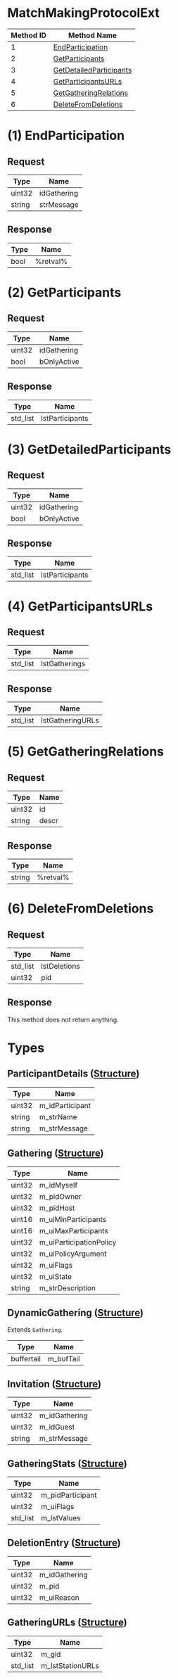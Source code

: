 # MatchMakingProtocolExt

| Method ID | Method Name |
|-----------|-------------|
| 1 | [EndParticipation](#1-endparticipation) |
| 2 | [GetParticipants](#2-getparticipants) |
| 3 | [GetDetailedParticipants](#3-getdetailedparticipants) |
| 4 | [GetParticipantsURLs](#4-getparticipantsurls) |
| 5 | [GetGatheringRelations](#5-getgatheringrelations) |
| 6 | [DeleteFromDeletions](#6-deletefromdeletions) |

# (1) EndParticipation

## Request

| Type | Name |
|------|------|
| uint32 | idGathering |
| string | strMessage |

## Response

| Type | Name |
|------|------|
| bool | %retval% |

# (2) GetParticipants

## Request

| Type | Name |
|------|------|
| uint32 | idGathering |
| bool | bOnlyActive |

## Response

| Type | Name |
|------|------|
| std_list<uint32> | lstParticipants |

# (3) GetDetailedParticipants

## Request

| Type | Name |
|------|------|
| uint32 | idGathering |
| bool | bOnlyActive |

## Response

| Type | Name |
|------|------|
| std_list<ParticipantDetails> | lstParticipants |

# (4) GetParticipantsURLs

## Request

| Type | Name |
|------|------|
| std_list<uint32> | lstGatherings |

## Response

| Type | Name |
|------|------|
| std_list<GatheringURLs> | lstGatheringURLs |

# (5) GetGatheringRelations

## Request

| Type | Name |
|------|------|
| uint32 | id |
| string | descr |

## Response

| Type | Name |
|------|------|
| string | %retval% |

# (6) DeleteFromDeletions

## Request

| Type | Name |
|------|------|
| std_list<uint32> | lstDeletions |
| uint32 | pid |

## Response
This method does not return anything.

# Types

## ParticipantDetails ([Structure](https://github.com/kinnay/NintendoClients/wiki/NEX-Common-Types#structure))

| Type | Name |
|------|------|
| uint32 | m_idParticipant |
| string | m_strName |
| string | m_strMessage |

## Gathering ([Structure](https://github.com/kinnay/NintendoClients/wiki/NEX-Common-Types#structure))

| Type | Name |
|------|------|
| uint32 | m_idMyself |
| uint32 | m_pidOwner |
| uint32 | m_pidHost |
| uint16 | m_uiMinParticipants |
| uint16 | m_uiMaxParticipants |
| uint32 | m_uiParticipationPolicy |
| uint32 | m_uiPolicyArgument |
| uint32 | m_uiFlags |
| uint32 | m_uiState |
| string | m_strDescription |

## DynamicGathering ([Structure](https://github.com/kinnay/NintendoClients/wiki/NEX-Common-Types#structure))
Extends `Gathering`.

| Type | Name |
|------|------|
| buffertail | m_bufTail |

## Invitation ([Structure](https://github.com/kinnay/NintendoClients/wiki/NEX-Common-Types#structure))

| Type | Name |
|------|------|
| uint32 | m_idGathering |
| uint32 | m_idGuest |
| string | m_strMessage |

## GatheringStats ([Structure](https://github.com/kinnay/NintendoClients/wiki/NEX-Common-Types#structure))

| Type | Name |
|------|------|
| uint32 | m_pidParticipant |
| uint32 | m_uiFlags |
| std_list<float> | m_lstValues |

## DeletionEntry ([Structure](https://github.com/kinnay/NintendoClients/wiki/NEX-Common-Types#structure))

| Type | Name |
|------|------|
| uint32 | m_idGathering |
| uint32 | m_pid |
| uint32 | m_uiReason |

## GatheringURLs ([Structure](https://github.com/kinnay/NintendoClients/wiki/NEX-Common-Types#structure))

| Type | Name |
|------|------|
| uint32 | m_gid |
| std_list<stationurl> | m_lstStationURLs |

